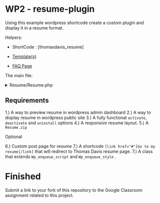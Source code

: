 # WP2 - resume-plugin

Using this example wordpress shortcode create a custom plugin and display it in a resume format.

Helpers:

* ShortCode : [thomasdavis_resume]

* [Template(s)](https://speckyboy.com/free-html-resume-templates/)

* [FAQ Page](https://www.monster.ca/career-advice/article/top-resume-questions)

The main file:

<details><summary>Resume/Resume.php</summary><br>

```
<?php 
defined( 'ABSPATH' ) or die( 'Nope, not accessing this' );

/*
Plugin Name: A plugin that fetch external api and display thomasdavis information
Plugin URI:  https://github.com/jinolacson/resume-plugin
Description: Creates a resume design from external api.
Version:     1.0.0
Author:      Jino Lacson
Author URI:  https://boom.camp
License:     GPL2
License URI: https://www.gnu.org/licenses/gpl-2.0.html
*/

class Resume {

	/**
	 * External and point
	 * @var string
	 */
	private $url = "https://gist.githubusercontent.com/thomasdavis/c9dcfa1b37dec07fb2ee7f36d7278105/raw/eb7968eb551bee9e3136b420394549b9680439d4/resume.json";

	public function __construct()
	{
		/**
		 * Wordpress Hook to Register ShortCode and display custom menu
		 */
    	add_action('init', array($this,'register_shortcode'));     
    	add_action('admin_menu', array($this,'resume_menu'));

    	/**
    	 * Your Styles and Scripts
    	 */
    	add_action('admin_enqueue_scripts', array($this,'enqueue_admin_scripts_and_styles')); 
		add_action('wp_enqueue_scripts', array($this,'enqueue_public_scripts_and_styles'));  

	}

	/**
	 * Activation hook
	 */
	public function plugin_activate()
	{
		//Add any logic here
    	flush_rewrite_rules();
	}

	/**
	 * Deactivation hook
	 */
	public function plugin_deactivate()
	{
		//Add any logic here
    	flush_rewrite_rules();
	}

	/**
	 * Unistall Hook
	 */
	public function plugin_uninstall()
	{
		//Add any logic here
	}

	/**
	 * Custom Menus
	 */
	public function resume_menu()
	{    
		$page_title = 'Thomas Davis Resume';   
		$menu_title = 'Thomas Resume';   
		$capability = 'manage_options';   
		$menu_slug  = 'resume-page';   
		$function   =  array($this,'resume_main_menu');   
		$icon_url   = 'dashicons-media-code';   
		$position   = 4;    

	    add_menu_page(
	    	__($page_title), 
	    	__($menu_title),
	    	$capability,
	    	$menu_slug,
	    	$function,
	    	$icon_url,
	    	$position 
	   ); 

	   add_submenu_page(
	   	'resume-page', 
	   	__('Resume Faqs Title'), 
	   	__('Resume Faqs'), 
	   	'manage_options', 
	   	'resume-faq', 
	   	array($this,'resume_faq_menu')
	   );
	} 

	/**
	 * Preview of Resume Format
	 */
	public function resume_main_menu()
	{ 

		echo __("<h1>This is the preview of ".$this->fetch_api()->basics->name." Resume"."</h1>");

		try {

            /**
             * Complete your source code here..
             */
            
        } catch (Exception $e) {

            echo __('Caught exception: '.  $e->getMessage(). "\n");
        }

	}

	/**
	 * Frequently ask questions about resume
	 */
	public function resume_faq_menu()
	{
		echo __("<h1>Frequently ask Questions</h1>");

		/**
		 * Complete your source code here..
		 */
		
	}

	/**
	 * Fnction to register the shortcode
	 */
	public function register_shortcode()
	{
		add_shortcode('thomasdavis_resume', array($this,'display_resume'));
	}

	/**
	 * Function to display resume in public site
	 */
	public function display_resume()
	{

		echo __("<h2>".$this->fetch_api()->basics->name." Resume"."</h2>");

		/**
		 * Your code to display Thomas Davis Resume in Wordpress public site 
		 */
	}

	/**
	 * Function to enqueue scripts and styles
	 */
	public function enqueue_admin_scripts_and_styles()
	{

		/**
		 * Your external CSS and JS for wordpress backend dashboard
		 */
		
	}

	/**
	 * Function to enqueue scripts and styles
	 */
	public function enqueue_public_scripts_and_styles()
	{

		/**
		 * Your external CSS and JS for wordpress public site
		 */
		
	}

	/**
	 * Function to fetch external endpoint
	 */
	public function fetch_api()
	{
		$response = wp_remote_get($this->url);
        $data = json_decode($response['body']);
        return $data;
	}
}


if(class_exists("Resume"))
{
	$resume = new Resume();
}

/**
 * Settings of plugin
 */
register_activation_hook(__FILE__, array($resume,'plugin_activate'));     
register_deactivation_hook(__FILE__, array($resume,'plugin_deactivate')); 
register_uninstall_hook(__FILE__, 'plugin_uninstall');  
?>
```
</details>

## Requirements

1.) A way to preview resume in wordpress admin dashboard
2.) A way to display resume in wordpress public site
3.) A fully functional `activate`, `deactivate` and `uninstall` options
4.) A responsive resume layout.
5.) A `Resume.zip`

Optional

6.) Custom post page for resume
7.) A shortcode `[link href="#"]Go to my resume[/link]` that will redirect to Thomas Davis resume page.
7.) A class that extends `Wp_enqueue_script` and `Wp_enqueue_style` .

# Finished

Submit a link to your fork of this repository to the Google Classroom assignment related to this project.
